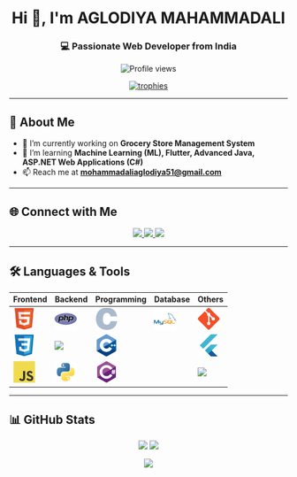 <!-- Profile Header -->
<h1 align="center">Hi 👋, I'm AGLODIYA MAHAMMADALI</h1>
<h3 align="center">💻 Passionate Web Developer from India</h3>

<!-- Profile Views -->
<p align="center">
  <img src="https://komarev.com/ghpvc/?username=thetomcodes&label=Profile%20Views&color=ff69b4&style=flat" alt="Profile views" />
</p>

<!-- Trophy Section -->
<p align="center">
  <a href="https://github.com/ryo-ma/github-profile-trophy">
    <img src="https://github-profile-trophy.vercel.app/?username=thetomcodes&theme=radical&margin-w=10&margin-h=10&row=1" alt="trophies" />
  </a>
</p>

---

## 🚀 About Me
- 🔭 I’m currently working on **Grocery Store Management System**  
- 🌱 I’m learning **Machine Learning (ML), Flutter, Advanced Java, ASP.NET Web Applications (C#)**  
- 📫 Reach me at **mohammadaliaglodiya51@gmail.com**  

---

## 🌐 Connect with Me
<p align="center">
  <a href="https://twitter.com/mahammadali2004" target="_blank">
    <img src="https://img.shields.io/badge/Twitter-1DA1F2?style=for-the-badge&logo=twitter&logoColor=white" />
  </a>
  <a href="https://linkedin.com/in/mahammadali-aglodiya" target="_blank">
    <img src="https://img.shields.io/badge/LinkedIn-0077B5?style=for-the-badge&logo=linkedin&logoColor=white" />
  </a>
  <a href="https://discord.gg/TheTomCodes" target="_blank">
    <img src="https://img.shields.io/badge/Discord-5865F2?style=for-the-badge&logo=discord&logoColor=white" />
  </a>
</p>

---

## 🛠 Languages & Tools
<div align="center">

| Frontend | Backend | Programming | Database | Others |
|----------|---------|-------------|----------|--------|
| [<img src="https://raw.githubusercontent.com/devicons/devicon/master/icons/html5/html5-original.svg" width="40"/>](https://developer.mozilla.org/en-US/docs/Web/HTML) | [<img src="https://raw.githubusercontent.com/devicons/devicon/master/icons/php/php-original.svg" width="40"/>](https://www.php.net) | [<img src="https://raw.githubusercontent.com/devicons/devicon/master/icons/c/c-original.svg" width="40"/>](https://www.cprogramming.com/) | [<img src="https://raw.githubusercontent.com/devicons/devicon/master/icons/mysql/mysql-original-wordmark.svg" width="40"/>](https://www.mysql.com/) | [<img src="https://raw.githubusercontent.com/devicons/devicon/master/icons/git/git-original.svg" width="40"/>](https://git-scm.com/) |
| [<img src="https://raw.githubusercontent.com/devicons/devicon/master/icons/css3/css3-original.svg" width="40"/>](https://developer.mozilla.org/en-US/docs/Web/CSS) | [<img src="https://upload.wikimedia.org/wikipedia/commons/9/9a/Laravel.svg" width="40"/>](https://laravel.com/) | [<img src="https://raw.githubusercontent.com/devicons/devicon/master/icons/cplusplus/cplusplus-original.svg" width="40"/>](https://www.w3schools.com/cpp/) |   | [<img src="https://raw.githubusercontent.com/devicons/devicon/master/icons/flutter/flutter-original.svg" width="40"/>](https://flutter.dev) |
| [<img src="https://raw.githubusercontent.com/devicons/devicon/master/icons/javascript/javascript-original.svg" width="40"/>](https://developer.mozilla.org/en-US/docs/Web/JavaScript) | [<img src="https://raw.githubusercontent.com/devicons/devicon/master/icons/python/python-original.svg" width="40"/>](https://www.python.org) | [<img src="https://raw.githubusercontent.com/devicons/devicon/master/icons/csharp/csharp-original.svg" width="40"/>](https://learn.microsoft.com/en-us/dotnet/csharp/) |   | [<img src="https://upload.wikimedia.org/commons/d/d5/Tailwind_CSS_Logo.svg" width="40"/>](https://tailwindcss.com/) |

</div>

---

## 📊 GitHub Stats
<p align="center">
  <img src="https://github-readme-stats.vercel.app/api?username=thetomcodes&show_icons=true&theme=radical" height="150" />
  <img src="https://github-readme-stats.vercel.app/api/top-langs/?username=thetomcodes&layout=compact&theme=radical" height="150" />
</p>

<p align="center">
  <img src="https://github-readme-streak-stats.herokuapp.com?user=thetomcodes&theme=radical&hide_border=false" height="150" />
</p>
